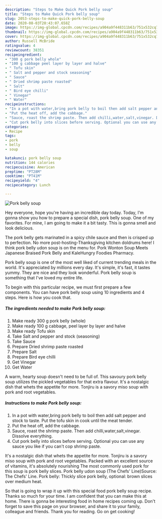 ```yaml
---
description: "Steps to Make Quick Pork belly soup"
title: "Steps to Make Quick Pork belly soup"
slug: 2053-steps-to-make-quick-pork-belly-soup
date: 2020-08-03T20:43:07.658Z
image: https://img-global.cpcdn.com/recipes/a904a9f448311b63/751x532cq70/pork-belly-soup-recipe-main-photo.jpg
thumbnail: https://img-global.cpcdn.com/recipes/a904a9f448311b63/751x532cq70/pork-belly-soup-recipe-main-photo.jpg
cover: https://img-global.cpcdn.com/recipes/a904a9f448311b63/751x532cq70/pork-belly-soup-recipe-main-photo.jpg
author: Russell McBride
ratingvalue: 4
reviewcount: 38351
recipeingredient:
- "300 g pork belly whole"
- "100 g cabbage peel layer by layer and halve"
- " Tofu skin"
- " Salt and pepper and stock seasoning"
- " Sauce"
- " Dried shrimp paste roasted"
- " Salt"
- " Bird eye chilli"
- " Vinegar"
- " Water"
recipeinstructions:
- "In a pot with water,bring pork belly to boil then add salt pepper and stock to taste. Put the tofu skin in cook until the meat tender."
- "Put the heat off, add the cabbage."
- "Sauce, roast the shrimp paste. Then add chilli,water,salt,vinegar. Dissolve everything."
- "Cut pork belly into slices before serving. Optional you can use any sauce you like if you can&#39;t cop shrimp paste."
categories:
- Recipe
tags:
- pork
- belly
- soup

katakunci: pork belly soup 
nutrition: 144 calories
recipecuisine: American
preptime: "PT28M"
cooktime: "PT41M"
recipeyield: "4"
recipecategory: Lunch

---
```



![Pork belly soup](https://img-global.cpcdn.com/recipes/a904a9f448311b63/751x532cq70/pork-belly-soup-recipe-main-photo.jpg)

Hey everyone, hope you're having an incredible day today. Today, I'm gonna show you how to prepare a special dish, pork belly soup. One of my favorites. For mine, I am going to make it a bit tasty. This is gonna smell and look delicious.

The pork belly gets marinated in a spicy chile sauce and then is crisped up to perfection. No more post-hosting-Thanksgiving kitchen doldrums here! I think pork belly udon soup is on the menu for. Pork Wonton Soup Meets Japanese Braised Pork Belly and KaleHungry Foodies Pharmacy.

Pork belly soup is one of the most well liked of current trending meals in the world. It's appreciated by millions every day. It's simple, it's fast, it tastes yummy. They are nice and they look wonderful. Pork belly soup is something that I've loved my entire life.


To begin with this particular recipe, we must first prepare a few components. You can have pork belly soup using 10 ingredients and 4 steps. Here is how you cook that.

<!--inarticleads1-->

##### The ingredients needed to make Pork belly soup:

1. Make ready 300 g pork belly (whole)
1. Make ready 100 g cabbage, peel layer by layer and halve
1. Make ready  Tofu skin
1. Take  Salt and pepper and stock (seasoning)
1. Take  Sauce
1. Prepare  Dried shrimp paste roasted
1. Prepare  Salt
1. Prepare  Bird eye chilli
1. Get  Vinegar
1. Get  Water


A warm, hearty soup doesn&#39;t need to be full of. This savoury pork belly soup utilizes the pickled vegetables for that extra flavour. It&#39;s a nostalgic dish that whets the appetite for more. Tonjiru is a savory miso soup with pork and root vegetables. 

<!--inarticleads2-->

##### Instructions to make Pork belly soup:

1. In a pot with water,bring pork belly to boil then add salt pepper and stock to taste. Put the tofu skin in cook until the meat tender.
1. Put the heat off, add the cabbage.
1. Sauce, roast the shrimp paste. Then add chilli,water,salt,vinegar. Dissolve everything.
1. Cut pork belly into slices before serving. Optional you can use any sauce you like if you can&#39;t cop shrimp paste.


It&#39;s a nostalgic dish that whets the appetite for more. Tonjiru is a savory miso soup with pork and root vegetables. Packed with an excellent source of vitamins, it&#39;s absolutely nourishing The most commonly used pork for this soup is pork belly slices. Pork belly udon soup (The Chefs&#39; Line)Source: The Chefs&#39; Line. Pork belly: Thickly slice pork belly, optional: brown slices over medium heat. 

So that is going to wrap it up with this special food pork belly soup recipe. Thanks so much for your time. I am confident that you can make this at home. There is gonna be interesting food in home recipes coming up. Don't forget to save this page on your browser, and share it to your family, colleague and friends. Thank you for reading. Go on get cooking!
